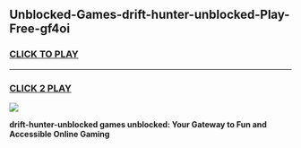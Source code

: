 
## Unblocked-Games-drift-hunter-unblocked-Play-Free-gf4oi
<h3>
<a href="https://premium76.site?title=drift-hunter-unblocked&ref=18A1">CLICK TO PLAY</a></h3>
<hr>

<h3>
<a href="https://premium76.site?title=drift-hunter-unblocked&ref=18A1">CLICK 2 PLAY</a>
  
</h3>

<a href="https://premium76.site?title=drift-hunter-unblocked&ref=18A1"><img src="https://clearcache.store/games.png"></a>


**drift-hunter-unblocked games unblocked: Your Gateway to Fun and Accessible Online Gaming**
